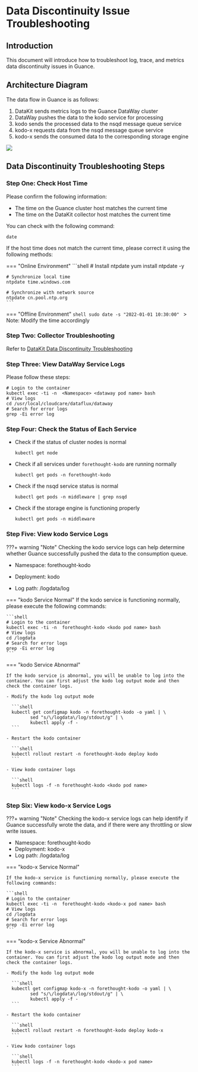 # Data Discontinuity Issue Troubleshooting

## Introduction

This document will introduce how to troubleshoot log, trace, and metrics data discontinuity issues in Guance.

## Architecture Diagram

The data flow in Guance is as follows:

1. DataKit sends metrics logs to the Guance DataWay cluster
2. DataWay pushes the data to the kodo service for processing
3. kodo sends the processed data to the nsqd message queue service
4. kodo-x requests data from the nsqd message queue service
5. kodo-x sends the consumed data to the corresponding storage engine

![](img/faq-log-1.png)

## Data Discontinuity Troubleshooting Steps

### Step One: Check Host Time

Please confirm the following information:

- The time on the Guance cluster host matches the current time
- The time on the DataKit collector host matches the current time

You can check with the following command:
```shell
date
```

If the host time does not match the current time, please correct it using the following methods:

=== "Online Environment"
    ```shell
    # Install ntpdate
    yum install ntpdate -y

    # Synchronize local time
    ntpdate time.windows.com

    # Synchronize with network source
    ntpdate cn.pool.ntp.org
    ```

=== "Offline Environment"
    ```shell
    sudo date -s "2022-01-01 10:30:00"
    ```
    > Note: Modify the time accordingly

### Step Two: Collector Troubleshooting

Refer to [DataKit Data Discontinuity Troubleshooting](../datakit/why-no-data.md)

### Step Three: View DataWay Service Logs

Please follow these steps:

```shell
# Login to the container
kubectl exec -ti -n  <Namespace> <dataway pod name> bash
# View logs
cd /usr/local/cloudcare/dataflux/dataway
# Search for error logs
grep -Ei error log
```


### Step Four: Check the Status of Each Service

- Check if the status of cluster nodes is normal

  ```shell
  kubectl get node
  ```

- Check if all services under `forethought-kodo` are running normally

  ```shell
  kubectl get pods -n forethought-kodo
  ```

- Check if the nsqd service status is normal

  ```shell
  kubectl get pods -n middleware | grep nsqd
  ```

- Check if the storage engine is functioning properly

  ```shell
  kubectl get pods -n middleware
  ```

### Step Five: View kodo Service Logs

???+ warning "Note"
     Checking the kodo service logs can help determine whether Guance successfully pushed the data to the consumption queue.

- Namespace: forethought-kodo

- Deployment: kodo

- Log path: /logdata/log

  

=== "kodo Service Normal"
    If the kodo service is functioning normally, please execute the following commands:

    ```shell
    # Login to the container
    kubectl exec -ti -n  forethought-kodo <kodo pod name> bash
    # View logs
    cd /logdata
    # Search for error logs
    grep -Ei error log
    ```

=== "kodo Service Abnormal"

    If the kodo service is abnormal, you will be unable to log into the container. You can first adjust the kodo log output mode and then check the container logs.

    - Modify the kodo log output mode

      ```shell
      kubectl get configmap kodo -n forethought-kodo -o yaml | \
             sed "s/\/logdata\/log/stdout/g" | \
             kubectl apply -f -
      ```

    - Restart the kodo container

      ```shell
      kubectl rollout restart -n forethought-kodo deploy kodo 
      ```

    - View kodo container logs

      ```shell
      kubectl logs -f -n forethought-kodo <kodo pod name>
      ```

### Step Six: View kodo-x Service Logs

???+ warning "Note"
     Checking the kodo-x service logs can help identify if Guance successfully wrote the data, and if there were any throttling or slow write issues.

- Namespace: forethought-kodo
- Deployment: kodo-x
- Log path: /logdata/log

=== "kodo-x Service Normal"
   
    If the kodo-x service is functioning normally, please execute the following commands:

    ```shell
    # Login to the container
    kubectl exec -ti -n  forethought-kodo <kodo-x pod name> bash
    # View logs
    cd /logdata
    # Search for error logs
    grep -Ei error log
    ```

=== "kodo-x Service Abnormal"

    If the kodo-x service is abnormal, you will be unable to log into the container. You can first adjust the kodo log output mode and then check the container logs.

    - Modify the kodo log output mode

      ```shell
      kubectl get configmap kodo-x -n forethought-kodo -o yaml | \
             sed "s/\/logdata\/log/stdout/g" | \
             kubectl apply -f -
      ```

    - Restart the kodo container

      ```shell
      kubectl rollout restart -n forethought-kodo deploy kodo-x
      ```

    - View kodo container logs

      ```shell
      kubectl logs -f -n forethought-kodo <kodo-x pod name>
      ```